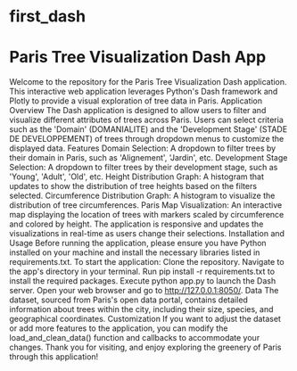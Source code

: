 # first_dash
# Paris Tree Visualization Dash App
Welcome to the repository for the Paris Tree Visualization Dash application. This interactive web application leverages Python's Dash framework and Plotly to provide a visual exploration of tree data in Paris.
Application Overview
The Dash application is designed to allow users to filter and visualize different attributes of trees across Paris. Users can select criteria such as the 'Domain' (DOMANIALITE) and the 'Development Stage' (STADE DE DEVELOPPEMENT) of trees through dropdown menus to customize the displayed data.
Features
Domain Selection: A dropdown to filter trees by their domain in Paris, such as 'Alignement', 'Jardin', etc.
Development Stage Selection: A dropdown to filter trees by their development stage, such as 'Young', 'Adult', 'Old', etc.
Height Distribution Graph: A histogram that updates to show the distribution of tree heights based on the filters selected.
Circumference Distribution Graph: A histogram to visualize the distribution of tree circumferences.
Paris Map Visualization: An interactive map displaying the location of trees with markers scaled by circumference and colored by height.
The application is responsive and updates the visualizations in real-time as users change their selections.
Installation and Usage
Before running the application, please ensure you have Python installed on your machine and install the necessary libraries listed in requirements.txt. To start the application:
Clone the repository.
Navigate to the app's directory in your terminal.
Run pip install -r requirements.txt to install the required packages.
Execute python app.py to launch the Dash server.
Open your web browser and go to http://127.0.0.1:8050/.
Data
The dataset, sourced from Paris's open data portal, contains detailed information about trees within the city, including their size, species, and geographical coordinates.
Customization
If you want to adjust the dataset or add more features to the application, you can modify the load_and_clean_data() function and callbacks to accommodate your changes. Thank you for visiting, and enjoy exploring the greenery of Paris through this application!
